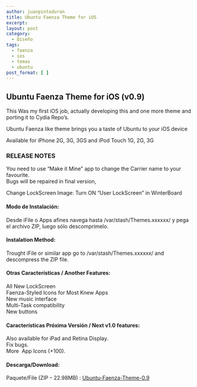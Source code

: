 ```yaml
---
author: juanpintoduran
title: Ubuntu Faenza Theme for iOS
excerpt:
layout: post
category:
  - Diseño
tags:
  - faenza
  - ios
  - temas
  - ubuntu
post_format: [ ]
---
```

## Ubuntu Faenza Theme for iOS (v0.9)

This Was my first iOS job, actually developing this and one more theme and porting it to Cydia Repo’s.

Ubuntu Faenza like theme brings you a taste of Ubuntu to your iOS device

Available for iPhone 2G, 3G, 3GS and iPod Touch 1G, 2G, 3G

### RELEASE NOTES

You need to use “Make it Mine” app to change the Carrier name to your favourite.  
Bugs will be repaired in final version,

Change LockScreen Image: Turn ON “User LockScreen” in WinterBoard

#### Modo de Instalación:

Desde iFile o Apps afines navega hasta /var/stash/Themes.xxxxxx/ y pega el archivo ZIP, luego sólo descomprimelo.

#### Instalation Method:

Trought iFile or similar app go to /var/stash/Themes.xxxxxx/ and descompress the ZIP file.

#### Otras Características / Another Features:

All New LockScreen  
Faenza-Styled Icons for Most Knew Apps  
New music interface  
Multi-Task compatibility  
New buttons

#### Características Próxima Versión / Next v1.0 features:

Also available for iPad and Retina Display.  
Fix bugs.  
More  App Icons (+100).

#### Descarga/Download:

Paquete/File (ZIP – 22.98MB) : [Ubuntu-Faenza-Theme-0.9][20]

 [20]: http://cabargas.com/proyectos/ios/Ubuntu-Faenza-Theme.zip

